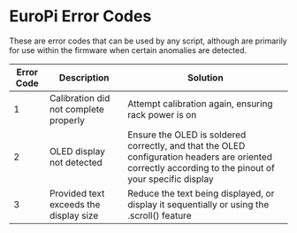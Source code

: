 # EuroPi Error Codes

These are error codes that can be used by any script, although are primarily for use within the firmware when certain anomalies are detected.

| Error Code  | Description | Solution |
| ----------- | ----------- | ---------|
| 1           | Calibration did not complete properly       | Attempt calibration again, ensuring rack power is on |
| 2           | OLED display not detected        | Ensure the OLED is soldered correctly, and that the OLED configuration headers are oriented correctly according to the pinout of your specific display |
| 3           | Provided text exceeds the display size | Reduce the text being displayed, or display it sequentially or using the .scroll() feature |